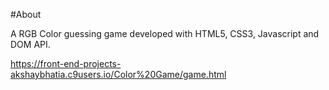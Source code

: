 #About

A RGB Color guessing game developed with HTML5, CSS3, Javascript and DOM API.

https://front-end-projects-akshaybhatia.c9users.io/Color%20Game/game.html